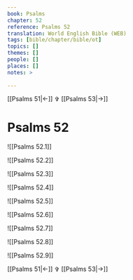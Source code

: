 ```yaml
---
book: Psalms
chapter: 52
reference: Psalms 52
translation: World English Bible (WEB)
tags: [bible/chapter/bible/ot]
topics: []
themes: []
people: []
places: []
notes: >
  
---
```


[[Psalms 51|<-]] ✞ [[Psalms 53|->]]

# Psalms 52

![[Psalms 52.1]]

![[Psalms 52.2]]

![[Psalms 52.3]]

![[Psalms 52.4]]

![[Psalms 52.5]]

![[Psalms 52.6]]

![[Psalms 52.7]]

![[Psalms 52.8]]

![[Psalms 52.9]]

[[Psalms 51|<-]] ✞ [[Psalms 53|->]]
